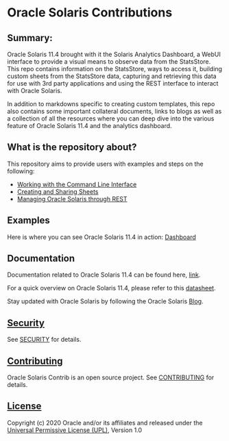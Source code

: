 # Oracle Solaris Contributions

## Summary:

Oracle Solaris 11.4 brought with it the Solaris Analytics Dashboard, a WebUI interface to provide a visual means to observe data from the StatsStore. This repo contains information on the StatsStore, ways to access it, building custom sheets from the StatsStore data, capturing and retrieving this data for use with 3rd party applications and using the REST interface to interact with Oracle Solaris.

In addition to markdowns specific to creating custom templates, this repo also contains some important collateral documents, links to blogs as well as a collection of all the resources where you can deep dive into the various feature of Oracle Solaris 11.4 and the analytics dashboard.

## What is the repository about?

This repository aims to provide users with examples and steps on the following: 

- [Working with the Command Line Interface](Command_Line_Interface)
- [Creating and Sharing Sheets](Stats_Store)
- [Managing Oracle Solaris through REST](REST) 


## Examples

Here is where you can see Oracle Solaris 11.4 in action: [Dashboard](/StatsStore/Sharing%20sheets/solaris-contrib.json)

## Documentation

Documentation related to Oracle Solaris 11.4 can be found here, [link](https://docs.oracle.com/en/operating-systems/solaris.html).

For a quick overview on Oracle Solaris 11.4, please refer to this [datasheet](https://www.oracle.com/technetwork/server-storage/solaris11/documentation/solaris114datasheet-5024156.pdf).

Stay updated with Oracle Solaris by following the Oracle Solaris [Blog](https://blogs.oracle.com/solaris/oracle-solaris-11-2).

## [Security](https://alm.oraclecorp.com/sandbox/#projects/oraclesolaris-contrib/scm/solarisdiscover.git/blob/SECURITY.md?revision=master)

See [SECURITY](https://alm.oraclecorp.com/sandbox/#projects/oraclesolaris-contrib/scm/solarisdiscover.git/blob/SECURITY.md?revision=master) for details.

## [Contributing](https://alm.oraclecorp.com/sandbox/#projects/oraclesolaris-contrib/scm/solarisdiscover.git/blob/CONTRIBUTING.md?revision=master)

Oracle Solaris Contrib is an open source project.  See [CONTRIBUTING](https://alm.oraclecorp.com/sandbox/#projects/oraclesolaris-contrib/scm/solarisdiscover.git/blob/CONTRIBUTING.md?revision=master) for details.

## [License](https://alm.oraclecorp.com/sandbox/#projects/oraclesolaris-contrib/scm/solarisdiscover.git/blob/LICENSE.md?revision=master)

Copyright (c) 2020 Oracle and/or its affiliates and released under the [Universal Permissive License (UPL)](https://oss.oracle.com/licenses/upl/), Version 1.0



